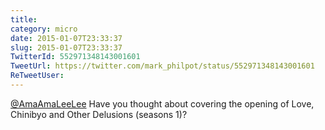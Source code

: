 ```yaml
---
title: 
category: micro
date: 2015-01-07T23:33:37
slug: 2015-01-07T23:33:37
TwitterId: 552971348143001601
TweetUrl: https://twitter.com/mark_philpot/status/552971348143001601
ReTweetUser: 
---
```


[@AmaAmaLeeLee](https://twitter.com/AmaAmaLeeLee) Have you thought about covering the opening of Love, Chinibyo and Other Delusions (seasons 1)?